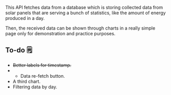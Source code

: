 This API fetches data from a database which is storing collected data from solar panels that are serving a bunch of statistics, like the amount of energy produced in a day.

Then, the received data can be shown through charts in a really simple page only for demonstration and practice purposes.

## To-do 🗒️
-   ~~Better labels for timestamp.~~
-   - Data re-fetch button.
-   A third chart.
-   Filtering data by day.
